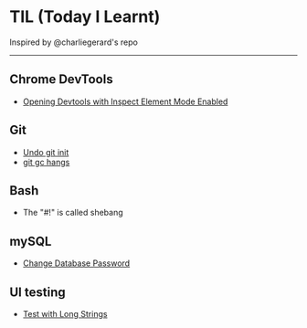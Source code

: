 # TIL (Today I Learnt)

Inspired by @charliegerard's repo

---

## Chrome DevTools
* [Opening Devtools with Inspect Element Mode Enabled](/devtools/inspectEnabled.md)

## Git
* [Undo git init](/git/undoGitInit.md)
* [git gc hangs](/git/gcHangs.md)

## Bash
* The "#!" is called shebang

## mySQL
* [Change Database Password](/mysql/changeDBPwd.md)

## UI testing
* [Test with Long Strings](/UI/testWLongText.md)
